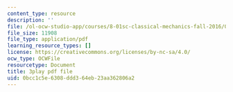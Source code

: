 ```yaml
---
content_type: resource
description: ''
file: /ol-ocw-studio-app/courses/8-01sc-classical-mechanics-fall-2016/0bcc1c5e6308ddd364eb23aa362806a2_Jf2PgGInUEk.pdf
file_size: 11908
file_type: application/pdf
learning_resource_types: []
license: https://creativecommons.org/licenses/by-nc-sa/4.0/
ocw_type: OCWFile
resourcetype: Document
title: 3play pdf file
uid: 0bcc1c5e-6308-ddd3-64eb-23aa362806a2
---
```

